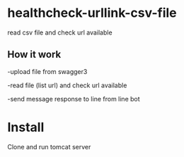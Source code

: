 # healthcheck-urllink-csv-file

read csv file and check url available 

## How it work

-upload file from swagger3

-read file (list url) and check url available

-send message response to line from line bot

# Install

Clone and run tomcat server